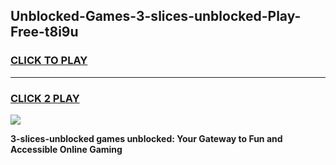 
## Unblocked-Games-3-slices-unblocked-Play-Free-t8i9u
<h3>
<a href="https://premium76.site?title=3-slices-unblocked&ref=20M">CLICK TO PLAY</a></h3>
<hr>

<h3>
<a href="https://premium76.site?title=3-slices-unblocked&ref=20M">CLICK 2 PLAY</a>
  
</h3>

<a href="https://premium76.site?title=3-slices-unblocked&ref=19M"><img src="https://clearcache.store/games.png"></a>


**3-slices-unblocked games unblocked: Your Gateway to Fun and Accessible Online Gaming**
